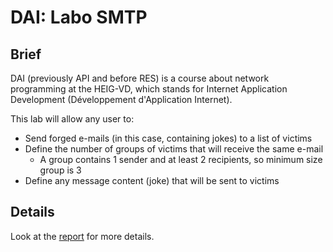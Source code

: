 
# DAI: Labo SMTP

## Brief

DAI (previously API and before RES) is a course about network programming at the HEIG-VD, 
which stands for Internet Application Development (Développement d'Application Internet). 

This lab will allow any user to:

- Send forged e-mails (in this case, containing jokes) to a list of victims
- Define the number of groups of victims that will receive the same e-mail
    - A group contains 1 sender and at least 2 recipients, so minimum size group is 3
- Define any message content (joke) that will be sent to victims

## Details

Look at the [report](Rapport.md) for more details.

